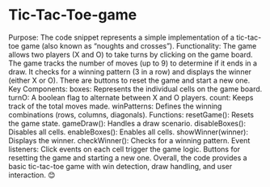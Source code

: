 # Tic-Tac-Toe-game 
Purpose: The code snippet represents a simple implementation of a tic-tac-toe game (also known as “noughts and crosses”).
Functionality:
The game allows two players (X and O) to take turns by clicking on the game board.
The game tracks the number of moves (up to 9) to determine if it ends in a draw.
It checks for a winning pattern (3 in a row) and displays the winner (either X or O).
There are buttons to reset the game and start a new one.
Key Components:
boxes: Represents the individual cells on the game board.
turnO: A boolean flag to alternate between X and O players.
count: Keeps track of the total moves made.
winPatterns: Defines the winning combinations (rows, columns, diagonals).
Functions:
resetGame(): Resets the game state.
gameDraw(): Handles a draw scenario.
disableBoxes(): Disables all cells.
enableBoxes(): Enables all cells.
showWinner(winner): Displays the winner.
checkWinner(): Checks for a winning pattern.
Event listeners:
Click events on each cell trigger the game logic.
Buttons for resetting the game and starting a new one.
Overall, the code provides a basic tic-tac-toe game with win detection, draw handling, and user interaction. 😊 
